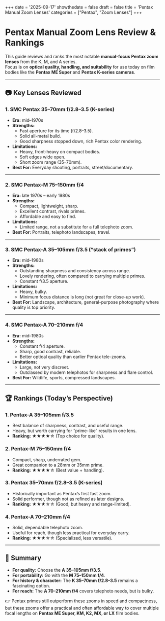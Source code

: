 +++
date = '2025-09-17'
showthedate = false
draft = false
title = 'Pentax Manual Zoom Lenses'
categories = ["Pentax", "Zoom Lenses"]
+++

# Pentax Manual Zoom Lens Review & Rankings

This guide reviews and ranks the most notable **manual-focus Pentax zoom lenses** from the K, M, and A series.  
Focus is on **optical quality, handling, and suitability** for use today on film bodies like the **Pentax ME Super** and **Pentax K-series cameras**.

---

## 📷 Key Lenses Reviewed

### 1. **SMC Pentax 35–70mm f/2.8–3.5 (K-series)**
- **Era:** mid–1970s  
- **Strengths:**  
  - Fast aperture for its time (f/2.8–3.5).  
  - Solid all-metal build.  
  - Good sharpness stopped down, rich Pentax color rendering.  
- **Limitations:**  
  - Heavy, front-heavy on compact bodies.  
  - Soft edges wide open.  
  - Short zoom range (35–70mm).  
- **Best For:** Everyday shooting, portraits, street/documentary.  

---

### 2. **SMC Pentax-M 75–150mm f/4**
- **Era:** late 1970s – early 1980s  
- **Strengths:**  
  - Compact, lightweight, sharp.  
  - Excellent contrast, rivals primes.  
  - Affordable and easy to find.  
- **Limitations:**  
  - Limited range, not a substitute for a full telephoto zoom.  
- **Best For:** Portraits, telephoto landscapes, travel.  

---

### 3. **SMC Pentax-A 35–105mm f/3.5 (“stack of primes”)**
- **Era:** mid–1980s  
- **Strengths:**  
  - Outstanding sharpness and consistency across range.  
  - Lovely rendering, often compared to carrying multiple primes.  
  - Constant f/3.5 aperture.  
- **Limitations:**  
  - Heavy, bulky.  
  - Minimum focus distance is long (not great for close-up work).  
- **Best For:** Landscape, architecture, general-purpose photography where quality is top priority.  

---

### 4. **SMC Pentax-A 70–210mm f/4**
- **Era:** mid–1980s  
- **Strengths:**  
  - Constant f/4 aperture.  
  - Sharp, good contrast, reliable.  
  - Better optical quality than earlier Pentax tele-zooms.  
- **Limitations:**  
  - Large, not very discreet.  
  - Outclassed by modern telephotos for sharpness and flare control.  
- **Best For:** Wildlife, sports, compressed landscapes.  

---

## 🏆 Rankings (Today’s Perspective)

### **1. Pentax-A 35–105mm f/3.5**
- Best balance of sharpness, contrast, and useful range.  
- Heavy, but worth carrying for “prime-like” results in one lens.  
- **Ranking:** ★★★★☆ (Top choice for quality).  

### **2. Pentax-M 75–150mm f/4**
- Compact, sharp, underrated gem.  
- Great companion to a 28mm or 35mm prime.  
- **Ranking:** ★★★★☆ (Best value + handling).  

### **3. Pentax 35–70mm f/2.8–3.5 (K-series)**
- Historically important as Pentax’s first fast zoom.  
- Solid performer, though not as refined as later designs.  
- **Ranking:** ★★★☆☆ (Good, but heavy and range-limited).  

### **4. Pentax-A 70–210mm f/4**
- Solid, dependable telephoto zoom.  
- Useful for reach, though less practical for everyday carry.  
- **Ranking:** ★★★☆☆ (Specialized, less versatile).  

---

## 📌 Summary

- **For quality:** Choose the **A 35–105mm f/3.5**.  
- **For portability:** Go with the **M 75–150mm f/4**.  
- **For history & character:** The **K 35–70mm f/2.8–3.5** remains a fascinating option.  
- **For reach:** The **A 70–210mm f/4** covers telephoto needs, but is bulky.  

👉 Pentax primes still outperform these zooms in speed and compactness, but these zooms offer a practical and often affordable way to cover multiple focal lengths on **Pentax ME Super, KM, K2, MX, or LX** film bodies.